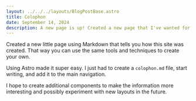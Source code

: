 ```yaml
---
layout: ../../../layouts/BlogPostBase.astro
title: Colophon
date: September 14, 2024
description: A new page is up! Created a new page that I've wanted for the longest time; colophon. It describes how this website was created.
---
```


Created a new little page using Markdown that tells you how this site was created. That way you can use the same tools and techniques to create your own.

Using Astro made it super easy. I just had to create a `colophon.md` file, start writing, and add it to the main navigation.

I hope to create additional components to make the information more interesting and possibly experiment with new layouts in the future.
